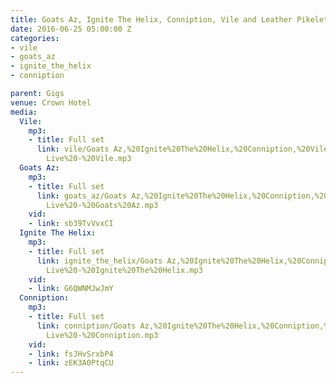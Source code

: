```yaml
---
title: Goats Az, Ignite The Helix, Conniption, Vile and Leather Pikelet Live
date: 2016-06-25 05:00:00 Z
categories:
- vile
- goats_az
- ignite_the_helix
- conniption

parent: Gigs
venue: Crown Hotel
media:
  Vile:
    mp3:
    - title: Full set
      link: vile/Goats Az,%20Ignite%20The%20Helix,%20Conniption,%20Vile%20and%20Leather%20Pikelet
        Live%20-%20Vile.mp3
  Goats Az:
    mp3:
    - title: Full set
      link: goats_az/Goats Az,%20Ignite%20The%20Helix,%20Conniption,%20Vile%20and%20Leather%20Pikelet
        Live%20-%20Goats%20Az.mp3
    vid:
    - link: sb39TvVvxCI
  Ignite The Helix:
    mp3:
    - title: Full set
      link: ignite_the_helix/Goats Az,%20Ignite%20The%20Helix,%20Conniption,%20Vile%20and%20Leather%20Pikelet
        Live%20-%20Ignite%20The%20Helix.mp3
    vid:
    - link: G6QWNMJwJmY
  Conniption:
    mp3:
    - title: Full set
      link: conniption/Goats Az,%20Ignite%20The%20Helix,%20Conniption,%20Vile%20and%20Leather%20Pikelet
        Live%20-%20Conniption.mp3
    vid:
    - link: fsJHvSrxbP4
    - link: zEK3A0PtqCU
---
```


